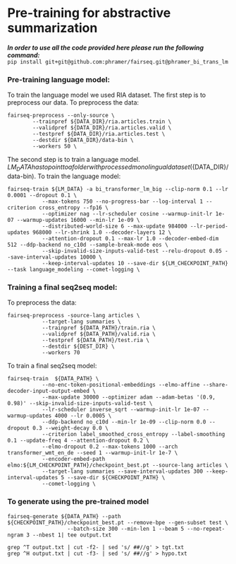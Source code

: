 # Pre-training for abstractive summarization

 ***In order to use all the code provided here please run the following command:***\
```pip install git+git@github.com:phramer/fairseq.git@phramer_bi_trans_lm```



### Pre-training language model:
To train the language model we used RIA dataset.
The first step is to preprocess our data. To preprocess the data:
```
fairseq-preprocess --only-source \
        --trainpref ${DATA_DIR}/ria.articles.train \
        --validpref ${DATA_DIR}/ria.articles.valid \
        --testpref ${DATA_DIR}/ria.articles.test \
        --destdir ${DATA_DIR}/data-bin \
        --workers 50 \
```

The second step is to train a language model. ${LM_DATA} has to point to a folder with processed monolingual dataset (${DATA_DIR}/data-bin). To train the language model:
```
fairseq-train ${LM_DATA} -a bi_transformer_lm_big --clip-norm 0.1 --lr 0.0001 --dropout 0.1 \
           --max-tokens 750 --no-progress-bar --log-interval 1 --criterion cross_entropy --fp16 \
           --optimizer nag --lr-scheduler cosine --warmup-init-lr 1e-07 --warmup-updates 16000 --min-lr 1e-09 \
           --distributed-world-size 6 --max-update 984000 --lr-period-updates 968000 --lr-shrink 1.0 --decoder-layers 12 \
           --attention-dropout 0.1 --max-lr 1.0 --decoder-embed-dim 512 --ddp-backend no_c10d --sample-break-mode eos \
           --skip-invalid-size-inputs-valid-test --relu-dropout 0.05 --save-interval-updates 10000 \
           --keep-interval-updates 10 --save-dir ${LM_CHECKPOINT_PATH} --task language_modeling --comet-logging \
```

### Training a final seq2seq model:
To preprocess the data:
```
fairseq-preprocess -source-lang articles \
           --target-lang summaries \
           --trainpref ${DATA_PATH}/train.ria \
           --validpref ${DATA_PATH}/valid.ria \
           --testpref ${DATA_PATH}/test.ria \
           --destdir ${DEST_DIR} \
           --workers 70
```

To train a final seq2seq model:
```
fairseq-train  ${DATA_PATH} \
           --no-enc-token-positional-embeddings --elmo-affine --share-decoder-input-output-embed \
           --max-update 30000 --optimizer adam --adam-betas '(0.9, 0.98)' --skip-invalid-size-inputs-valid-test \
           --lr-scheduler inverse_sqrt --warmup-init-lr 1e-07 --warmup-updates 4000 --lr 0.0005 \
           --ddp-backend no_c10d --min-lr 1e-09 --clip-norm 0.0 --dropout 0.3 --weight-decay 0.0 \
           --criterion label_smoothed_cross_entropy --label-smoothing 0.1 --update-freq 4 --attention-dropout 0.2 \
           --elmo-dropout 0.2 --max-tokens 1000 --arch transformer_wmt_en_de --seed 1 --warmup-init-lr 1e-7 \
           --encoder-embed-path elmo:${LM_CHECKPOINT_PATH}/checkpoint_best.pt --source-lang articles \
           --target-lang summaries --save-interval-updates 300 --keep-interval-updates 5 --save-dir ${CHECKPOINT_PATH} \
           --comet-logging \
```


### To generate using the pre-trained model

```
fairseq-generate ${DATA_PATH} --path ${CHECKPOINT_PATH}/checkpoint_best.pt --remove-bpe --gen-subset test \
                   --batch-size 300 --min-len 1 --beam 5 --no-repeat-ngram 3 --nbest 1| tee output.txt

grep ^T output.txt | cut -f2- | sed 's/ ##//g' > tgt.txt
grep ^H output.txt | cut -f3- | sed 's/ ##//g' > hypo.txt
```
